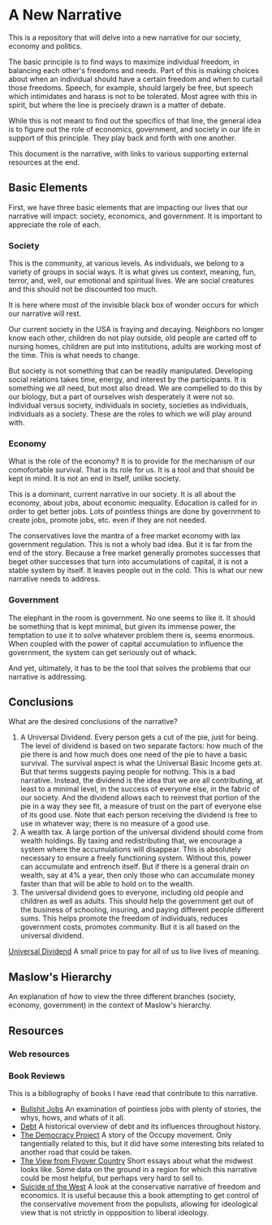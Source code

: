 # A New Narrative

This is a repository that will delve into a new narrative for our society, economy and politics. 

The basic principle is to find ways to maximize individual freedom, in balancing each other's freedoms and needs. Part of this is making choices about when an individual should have a certain freedom and when to curtail those freedoms. Speech, for example, should largely be free, but speech which intimidates and harass is not to be tolerated. Most agree with this in spirit, but where the line is precisely drawn is a matter of debate. 

While this is not meant to find out the specifics of that line, the general idea is to figure out the role of economics, government, and society in our life in support of this principle. They play back and forth with one another. 

This document is the narrative, with links to various supporting external resources at the end. 

## Basic Elements 

First, we have three basic elements that are impacting our lives that our narrative will impact: society, economics, and government. It is important to appreciate the role of each. 

### Society

This is the community, at various levels. As individuals, we belong to a variety of groups in social ways. It is what gives us context, meaning, fun, terror, and, well, our emotional and spiritual lives. We are social creatures and this should not be discounted too much. 

It is here where most of the invisible black box of wonder occurs for which our narrative will rest. 

Our current society in the USA is fraying and decaying. Neighbors no longer know each other, children do not play outside, old people are carted off to nursing homes, children are put into institutions, adults are working most of the time. This is what needs to change. 

But society is not something that can be readily manipulated. Developing social relations takes time, energy, and interest by the participants. It is something we all need, but most also dread. We are compelled to do this by our biology, but a part of ourselves wish desperately it were not so. Individual versus society, individuals in society, societies as individuals, individuals as a society. These are the roles to which we will play around with. 

### Economy

What is the role of the economy? It is to provide for the mechanism of our comofortable survival. That is its role for us. It is a tool and that should be kept in mind. It is not an end in itself, unlike society. 

This is a dominant, current narrative in our society. It is all about the economy, about jobs, about economic inequality. Education is called for in order to get better jobs. Lots of pointless things are done by government to create jobs, promote jobs, etc. even if they are not needed. 

The conservatives love the mantra of a free market economy with lax government regulation. This is not a wholy bad idea. But it is far from the end of the story. Because a free market generally promotes successes that beget other successes that turn into accumulations of capital, it is not a stable system by itself. It leaves people out in the cold. This is what our new narrative needs to address. 

### Government

The elephant in the room is government. No one seems to like it. It should be something that is kept minimal, but given its immense power, the temptation to use it to solve whatever problem there is, seems enormous. When coupled with the power of capital accumulation to influence the government, the system can get seriously out of whack. 

And yet, ultimately, it has to be the tool that solves the problems that our narrative is addressing. 

## Conclusions

What are the desired conclusions of the narrative?

1. A Universal Dividend. Every person gets a cut of the pie, just for being. The level of dividend is based on two separate factors: how much of the pie there is and how much does one need of the pie to have a basic survival. The survival aspect is what the Universal Basic Income gets at. But that terms suggests paying people for nothing. This is a bad narrative. Instead, the dividend is the idea that we are all contributing, at least to a minimal level, in the success of everyone else, in the fabric of our society. And the dividend allows each to reinvest that portion of the pie in a way they see fit, a measure of trust on the part of everyone else of its good use. Note that each person receiving the dividend is free to use in whatever way; there is no measure of a good use. 
2. A wealth tax. A large portion of the universal dividend should come from wealth holdings. By taxing and redistributing that, we encourage a system where the accumulations will disappear. This is absolutely necessary to ensure a freely functioning system. Without this, power can accumulate and entrench itself. But if there is a general drain on wealth, say at 4% a year, then only those who can accumulate money faster than that will be able to hold on to the wealth.
3. The universal dividend goes to everyone, including old people and children as well as adults. This should help the government get out of the business of schooling, insuring, and paying different people different sums. This helps promote the freedom of individuals, reduces government costs, promotes community. But it is all based on the universal dividend. 

[Universal Dividend](udivu.live) A small price to pay for all of us to live lives of meaning.


## Maslow's Hierarchy

An explanation of how to view the three different branches (society, economy, government) in the context of Maslow's hierarchy. 

## Resources

### Web resources


### Book Reviews

This is a bibliography of books I have read that contribute to this narrative. 

* [Bullshit Jobs](https://github.com/jostylr/a-new-narrative/blob/master/reviews/bullshit-jobs.md) An examination of pointless jobs with plenty of stories, the whys, hows, and whats of it all. 
* [Debt](https://github.com/jostylr/a-new-narrative/blob/master/reviews/debt.md) A historical overview of debt and its influences throughout history. 
* [The Democracy Project](https://github.com/jostylr/a-new-narrative/blob/master/reviews/the-democracy-project.md) A story of the Occupy movement. Only tangentially related to this, but it did have some interesting bits related to another road that could be taken.
* [The View from Flyover Country](https://github.com/jostylr/a-new-narrative/blob/master/reviews/the-view-from-flyover-country.md) Short essays about what the midwest looks like. Some data on the ground in a region for which this narrative could be most helpful, but perhaps very hard to sell to. 
* [Suicide of the West](https://github.com/jostylr/a-new-narrative/blob/master/reviews/suicide-of-the-west.md)  A look at the conservative narrative of freedom and economics. It is useful because this a book attempting to get control of the conservative movement from the populists, allowing for ideological view that is not strictly in oppposition to liberal ideology. 
